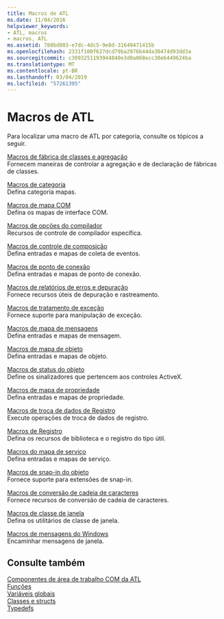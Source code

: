 ```yaml
---
title: Macros de ATL
ms.date: 11/04/2016
helpviewer_keywords:
- ATL, macros
- macros, ATL
ms.assetid: 788bd803-e7dc-4dc5-9e8d-31649471415b
ms.openlocfilehash: 2331f100f627dcd79ba2976b44da30474d93dd3a
ms.sourcegitcommit: c3093251193944840e3d0a068ecc30e6449624ba
ms.translationtype: MT
ms.contentlocale: pt-BR
ms.lasthandoff: 03/04/2019
ms.locfileid: "57261395"
---
```

# <a name="atl-macros"></a>Macros de ATL

Para localizar uma macro de ATL por categoria, consulte os tópicos a seguir.

[Macros de fábrica de classes e agregação](../../atl/reference/aggregation-and-class-factory-macros.md)<br/>
Fornecem maneiras de controlar a agregação e de declaração de fábricas de classes.

[Macros de categoria](../../atl/reference/category-macros.md)<br/>
Defina categoria mapas.

[Macros de mapa COM](../../atl/reference/com-map-macros.md)<br/>
Defina os mapas de interface COM.

[Macros de opções do compilador](../../atl/reference/compiler-options-macros.md)<br/>
Recursos de controle de compilador específica.

[Macros de controle de composição](../../atl/reference/composite-control-macros.md)<br/>
Defina entradas e mapas de coleta de eventos.

[Macros de ponto de conexão](../../atl/reference/connection-point-macros.md)<br/>
Defina entradas e mapas de ponto de conexão.

[Macros de relatórios de erros e depuração](../../atl/reference/debugging-and-error-reporting-macros.md)<br/>
Fornece recursos úteis de depuração e rastreamento.

[Macros de tratamento de exceção](../../atl/reference/exception-handling-macros.md)<br/>
Fornece suporte para manipulação de exceção.

[Macros de mapa de mensagens](../../atl/reference/message-map-macros-atl.md)<br/>
Defina entradas e mapas de mensagem.

[Macros de mapa de objeto](../../atl/reference/object-map-macros.md)<br/>
Defina entradas e mapas de objeto.

[Macros de status do objeto](../../atl/reference/object-status-macros.md)<br/>
Define os sinalizadores que pertencem aos controles ActiveX.

[Macros de mapa de propriedade](../../atl/reference/property-map-macros.md)<br/>
Defina entradas e mapas de propriedade.

[Macros de troca de dados de Registro](../../atl/reference/registry-data-exchange-macros.md)<br/>
Execute operações de troca de dados de registro.

[Macros de Registro](../../atl/reference/registry-macros.md)<br/>
Defina os recursos de biblioteca e o registro do tipo útil.

[Macros do mapa de serviço](../../atl/reference/service-map-macros.md)<br/>
Defina entradas e mapas de serviço.

[Macros de snap-in do objeto](../../atl/reference/snap-in-object-macros.md)<br/>
Fornece suporte para extensões de snap-in.

[Macros de conversão de cadeia de caracteres](string-conversion-macros.md)<br/>
Fornece recursos de conversão de cadeia de caracteres.

[Macros de classe de janela](../../atl/reference/window-class-macros.md)<br/>
Defina os utilitários de classe de janela.

[Macros de mensagens do Windows](../../atl/reference/windows-messages-macros.md)<br/>
Encaminhar mensagens de janela.

## <a name="see-also"></a>Consulte também

[Componentes de área de trabalho COM da ATL](../../atl/atl-com-desktop-components.md)<br/>
[Funções](../../atl/reference/atl-functions.md)<br/>
[Variáveis globais](../../atl/reference/atl-global-variables.md)<br/>
[Classes e structs](../../atl/reference/atl-classes.md)<br/>
[Typedefs](../../atl/reference/atl-typedefs.md)
